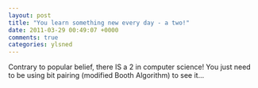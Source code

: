 ```yaml
---
layout: post
title: "You learn something new every day - a two!"
date: 2011-03-29 00:49:07 +0000
comments: true
categories: ylsned
---
```


Contrary to popular belief, there IS a 2 in computer science! You just need to be using bit pairing (modified Booth Algorithm) to see it...